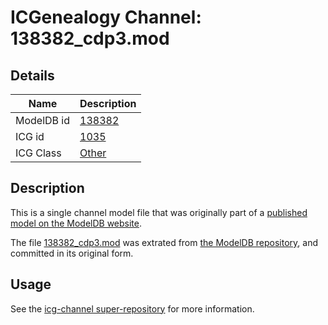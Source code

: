 # ICGenealogy Channel: 138382\_cdp3.mod

## Details

Name | Description
---- | -----------
ModelDB id | [138382](http://senselab.med.yale.edu/ModelDB/ShowModel.cshtml?model=138382)
ICG id | [1035](http://icg.neurotheory.ox.ac.uk/channels/other/1035)
ICG Class | [Other](http://icg.neurotheory.ox.ac.uk/channels/other)

## Description

This is a single channel model file that was originally part of a [published model on the ModelDB website](http://senselab.med.yale.edu/mModelDB/ShowModel.cshtml?model=138382).

The file [138382\_cdp3.mod](138382_cdp3.mod) was extrated from [the ModelDB repository](http://senselab.med.yale.edu/ModelDB/ShowModel.cshtml?model=138382), and committed in its original form.

## Usage

See the [icg-channel super-repository](https://github.com/icgenealogy/icg-channels) for more information.